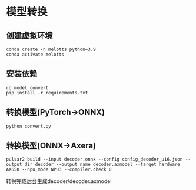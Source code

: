 # 模型转换

## 创建虚拟环境   
```conda create -n melotts python=3.9```  
```conda activate melotts```  

## 安装依赖
```cd model_convert```  
```pip install -r requirements.txt```  

## 转换模型(PyTorch->ONNX)
```python convert.py```  

## 转换模型(ONNX->Axera)
```pulsar2 build --input decoder.onnx --config config_decoder_u16.json --output_dir decoder --output_name decoder.axmodel --target_hardware AX650 --npu_mode NPU3 --compiler.check 0```  

转换完成后会生成decoder/decoder.axmodel
